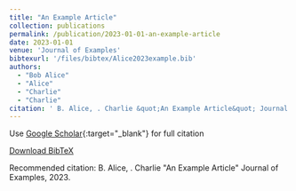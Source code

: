 ```yaml
---
title: "An Example Article"
collection: publications
permalink: /publication/2023-01-01-an-example-article
date: 2023-01-01
venue: 'Journal of Examples'
bibtexurl: '/files/bibtex/Alice2023example.bib'
authors:
  - "Bob Alice"
  - "Alice"
  - "Charlie"
  - "Charlie"
citation: ' B. Alice, . Charlie &quot;An Example Article&quot; Journal of Examples, 2023.'
---
```


Use [Google Scholar](https://scholar.google.com/scholar?q=an+example+article){:target="_blank"} for full citation

[Download BibTeX](/files/bibtex/Alice2023example.bib)

Recommended citation:  B. Alice, . Charlie "An Example Article" Journal of Examples, 2023.